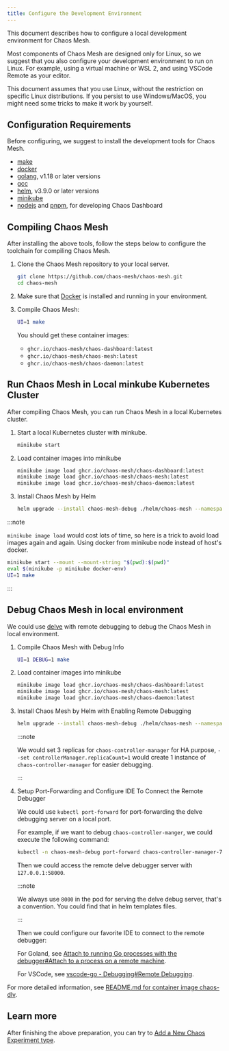 ```yaml
---
title: Configure the Development Environment
---
```


This document describes how to configure a local development environment for Chaos Mesh.

Most components of Chaos Mesh are designed only for Linux, so we suggest that you also configure your development environment to run on Linux. For example, using a virtual machine or WSL 2, and using VSCode Remote as your editor.

This document assumes that you use Linux, without the restriction on specific Linux distributions. If you persist to use Windows/MacOS, you might need some tricks to make it work by yourself.

## Configuration Requirements

Before configuring, we suggest to install the development tools for Chaos Mesh.

- [make](https://www.gnu.org/software/make/)
- [docker](https://docs.docker.com/install/)
- [golang](https://go.dev/doc/install), v1.18 or later versions
- [gcc](https://gcc.gnu.org/)
- [helm](https://helm.sh/), v3.9.0 or later versions
- [minikube](https://minikube.sigs.k8s.io/docs/start/)
- [nodejs](https://nodejs.org/en/) and [pnpm](https://pnpm.io/), for developing Chaos Dashboard

## Compiling Chaos Mesh

After installing the above tools, follow the steps below to configure the toolchain for compiling Chaos Mesh.

1. Clone the Chaos Mesh repository to your local server.

   ```bash
   git clone https://github.com/chaos-mesh/chaos-mesh.git
   cd chaos-mesh
   ```

2. Make sure that [Docker](https://docs.docker.com/install/) is installed and running in your environment.

3. Compile Chaos Mesh:

   ```bash
   UI=1 make
   ```

   You should get these container images:

   - `ghcr.io/chaos-mesh/chaos-dashboard:latest`
   - `ghcr.io/chaos-mesh/chaos-mesh:latest`
   - `ghcr.io/chaos-mesh/chaos-daemon:latest`

## Run Chaos Mesh in Local minkube Kubernetes Cluster

After compiling Chaos Mesh, you can run Chaos Mesh in a local Kubernetes cluster.

1. Start a local Kubernetes cluster with minkube.

   ```bash
   minikube start
   ```

2. Load container images into minikube

   ```bash
   minikube image load ghcr.io/chaos-mesh/chaos-dashboard:latest
   minikube image load ghcr.io/chaos-mesh/chaos-mesh:latest
   minikube image load ghcr.io/chaos-mesh/chaos-daemon:latest
   ```

3. Install Chaos Mesh by Helm

   ```bash
   helm upgrade --install chaos-mesh-debug ./helm/chaos-mesh --namespace=chaos-mesh-debug --create-namespace
   ```

:::note

`minikube image load` would cost lots of time, so here is a trick to avoid load images again and again. Using docker from minikube node instead of host's docker.

```bash
minikube start --mount --mount-string "$(pwd):$(pwd)"
eval $(minikube -p minikube docker-env)
UI=1 make
```

:::

## Debug Chaos Mesh in local environment

We could use [delve](https://github.com/go-delve/delve) with remote debugging to debug the Chaos Mesh in local environment.

1. Compile Chaos Mesh with Debug Info

   ```bash
   UI=1 DEBUG=1 make
   ```

2. Load container images into minikube

   ```bash
   minikube image load ghcr.io/chaos-mesh/chaos-dashboard:latest
   minikube image load ghcr.io/chaos-mesh/chaos-mesh:latest
   minikube image load ghcr.io/chaos-mesh/chaos-daemon:latest
   ```

3. Install Chaos Mesh by Helm with Enabling Remote Debugging

   ```bash
   helm upgrade --install chaos-mesh-debug ./helm/chaos-mesh --namespace=chaos-mesh-debug --create-namespace --set chaosDlv.enable=true --set controllerManager.replicaCount=1
   ```

   :::note

   We would set 3 replicas for `chaos-controller-manager` for HA purpose, `--set controllerManager.replicaCount=1` would create 1 instance of `chaos-controller-manager` for easier debugging.

   :::

4. Setup Port-Forwarding and Configure IDE To Connect the Remote Debugger

   We could use `kubectl port-forward` for port-forwarding the delve debugging server on a local port.

   For example, if we want to debug `chaos-controller-manger`, we could execute the following command:

   ```bash
   kubectl -n chaos-mesh-debug port-forward chaos-controller-manager-766dc8488d-7n5bq 58000:8000
   ```

   Then we could access the remote delve debugger server with `127.0.0.1:58000`.

   :::note

   We always use `8000` in the pod for serving the delve debug server, that's a convention. You could find that in helm templates files.

   :::

   Then we could configure our favorite IDE to connect to the remote debugger:

   For Goland, see [Attach to running Go processes with the debugger#Attach to a process on a remote machine](https://www.jetbrains.com/help/go/attach-to-running-go-processes-with-debugger.html#attach-to-a-process-on-a-remote-machine).

   For VSCode, see [vscode-go - Debugging#Remote Debugging](https://github.com/golang/vscode-go/blob/master/docs/debugging.md#remote-debugging).

For more detailed information, see [README.md for container image chaos-dlv](https://github.com/chaos-mesh/chaos-mesh/blob/master/images/chaos-dlv/README.md).

## Learn more

After finishing the above preparation, you can try to [Add a New Chaos Experiment type](add-new-chaos-experiment-type.md).
